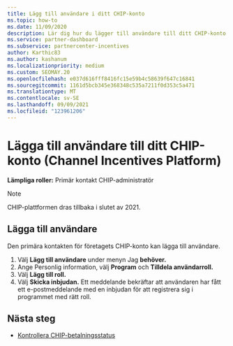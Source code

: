 ```yaml
---
title: Lägg till användare i ditt CHIP-konto
ms.topic: how-to
ms.date: 11/09/2020
description: Lär dig hur du lägger till användare till ditt CHIP-konto (Channel Incentives Platform). Observera att CHIP-plattformen kommer att dras tillbaka i slutet av 2021.
ms.service: partner-dashboard
ms.subservice: partnercenter-incentives
author: Karthic83
ms.author: kashanum
ms.localizationpriority: medium
ms.custom: SEOMAY.20
ms.openlocfilehash: e037d616fff8416fc15e59b4c58639f647c16841
ms.sourcegitcommit: 1161d5bcb345e368348c535a7211f0d353c5a471
ms.translationtype: MT
ms.contentlocale: sv-SE
ms.lasthandoff: 09/09/2021
ms.locfileid: "123961206"
---
```

# <a name="add-users-to-your-channel-incentives-platform-chip-account"></a>Lägga till användare till ditt CHIP-konto (Channel Incentives Platform)

**Lämpliga roller:** Primär kontakt CHIP-administratör
 
>[!NOTE]
>CHIP-plattformen dras tillbaka i slutet av 2021.

## <a name="add-users"></a>Lägga till användare

Den primära kontakten för företagets CHIP-konto kan lägga till användare.

1. Välj **Lägg till användare** under menyn Jag **behöver.**
2. Ange Personlig information, välj **Program** och **Tilldela användarroll.**
3. Välj **Lägg till roll.**
4. Välj **Skicka inbjudan.**
Ett meddelande bekräftar att användaren har fått ett e-postmeddelande med en inbjudan för att registrera sig i programmet med rätt roll.

## <a name="next-steps"></a>Nästa steg

- [Kontrollera CHIP-betalningsstatus](chip-payment-status.md)